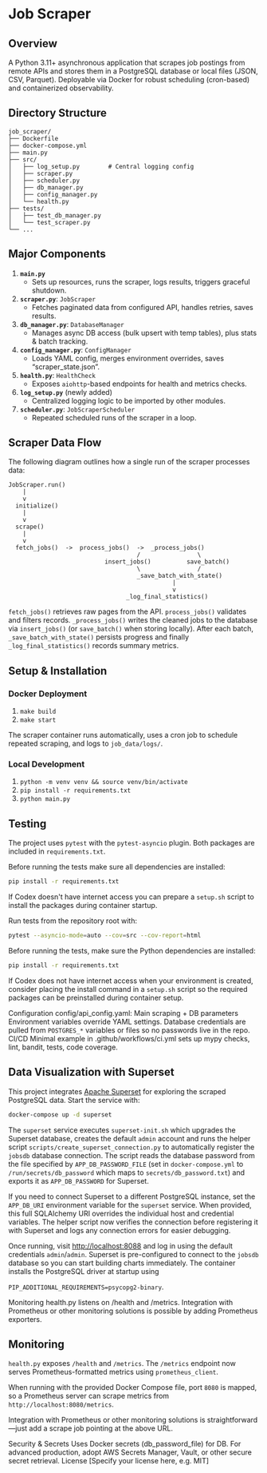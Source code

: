 # Job Scraper

## Overview
A Python 3.11+ asynchronous application that scrapes job postings from remote APIs and stores them in a PostgreSQL database or local files (JSON, CSV, Parquet). Deployable via Docker for robust scheduling (cron-based) and containerized observability.

## Directory Structure

```
job_scraper/
├── Dockerfile
├── docker-compose.yml
├── main.py
├── src/
│   ├── log_setup.py        # Central logging config
│   ├── scraper.py
│   ├── scheduler.py
│   ├── db_manager.py
│   ├── config_manager.py
│   └── health.py
├── tests/
│   ├── test_db_manager.py
│   └── test_scraper.py
└── ...
```

## Major Components
1. **`main.py`**  
   - Sets up resources, runs the scraper, logs results, triggers graceful shutdown.
2. **`scraper.py`**: `JobScraper`  
   - Fetches paginated data from configured API, handles retries, saves results.
3. **`db_manager.py`**: `DatabaseManager`  
   - Manages async DB access (bulk upsert with temp tables), plus stats & batch tracking.
4. **`config_manager.py`**: `ConfigManager`  
   - Loads YAML config, merges environment overrides, saves “scraper_state.json”.
5. **`health.py`**: `HealthCheck`  
   - Exposes `aiohttp`-based endpoints for health and metrics checks.
6. **`log_setup.py`** (newly added)  
   - Centralized logging logic to be imported by other modules.
7. **`scheduler.py`**: `JobScraperScheduler`
   - Repeated scheduled runs of the scraper in a loop.

## Scraper Data Flow

The following diagram outlines how a single run of the scraper processes data:

```
JobScraper.run()
    |
    v
  initialize()
    |
    v
  scrape()
    |
    v
  fetch_jobs()  ->  process_jobs()  ->  _process_jobs()
                                    /                \
                           insert_jobs()          save_batch()
                                    \                /
                                    _save_batch_with_state()
                                              |
                                              v
                                 _log_final_statistics()
```

`fetch_jobs()` retrieves raw pages from the API. `process_jobs()` validates and
filters records. `_process_jobs()` writes the cleaned jobs to the database via
`insert_jobs()` (or `save_batch()` when storing locally). After each batch,
`_save_batch_with_state()` persists progress and finally
`_log_final_statistics()` records summary metrics.

## Setup & Installation

### Docker Deployment
1. `make build`  
2. `make start`  

The scraper container runs automatically, uses a cron job to schedule repeated scraping, and logs to `job_data/logs/`.

### Local Development
1. `python -m venv venv && source venv/bin/activate`
2. `pip install -r requirements.txt`
3. `python main.py`

## Testing
The project uses `pytest` with the `pytest-asyncio` plugin. Both packages are
included in `requirements.txt`.

Before running the tests make sure all dependencies are installed:

```bash
pip install -r requirements.txt
```

If Codex doesn't have internet access you can prepare a `setup.sh` script to
install the packages during container startup.

Run tests from the repository root with:

```bash
pytest --asyncio-mode=auto --cov=src --cov-report=html
```

Before running the tests, make sure the Python dependencies are installed:

```bash
pip install -r requirements.txt
```

If Codex does not have internet access when your environment is created,
consider placing the install command in a `setup.sh` script so the required
packages can be preinstalled during container setup.

Configuration
config/api_config.yaml: Main scraping + DB parameters
Environment variables override YAML settings. Database credentials are pulled
from `POSTGRES_*` variables or files so no passwords live in the repo.
CI/CD
Minimal example in .github/workflows/ci.yml sets up mypy checks, lint, bandit, tests, code coverage.

## Data Visualization with Superset
This project integrates [Apache Superset](https://superset.apache.org/) for exploring the scraped
PostgreSQL data. Start the service with:

```bash
docker-compose up -d superset
```

The `superset` service executes `superset-init.sh` which upgrades the Superset
database, creates the default `admin` account and runs the helper script
`scripts/create_superset_connection.py` to automatically register the
`jobsdb` database connection. The script reads the database password from the
file specified by `APP_DB_PASSWORD_FILE` (set in `docker-compose.yml` to
`/run/secrets/db_password` which maps to `secrets/db_password.txt`) and exports
it as `APP_DB_PASSWORD` for Superset.

If you need to connect Superset to a different PostgreSQL instance, set the
`APP_DB_URI` environment variable for the `superset` service. When provided, this
full SQLAlchemy URI overrides the individual host and credential variables. The
helper script now verifies the connection before registering it with Superset and
logs any connection errors for easier debugging.

Once running, visit [http://localhost:8088](http://localhost:8088) and log in
using the default credentials `admin`/`admin`. Superset is pre-configured to
connect to the `jobsdb` database so you can start building charts immediately.
The container installs the PostgreSQL driver at startup using

`PIP_ADDITIONAL_REQUIREMENTS=psycopg2-binary`.


Monitoring
health.py listens on /health and /metrics.
Integration with Prometheus or other monitoring solutions is possible by adding Prometheus exporters.

## Monitoring
`health.py` exposes `/health` and `/metrics`. The `/metrics` endpoint now serves Prometheus-formatted metrics using `prometheus_client`.

When running with the provided Docker Compose file, port `8080` is mapped, so a Prometheus server can scrape metrics from `http://localhost:8080/metrics`.

Integration with Prometheus or other monitoring solutions is straightforward—just add a scrape job pointing at the above URL.

Security & Secrets
Uses Docker secrets (db_password_file) for DB.
For advanced production, adopt AWS Secrets Manager, Vault, or other secure secret retrieval.
License
[Specify your license here, e.g. MIT]

